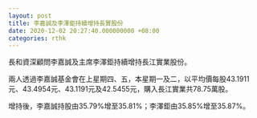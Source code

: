 ```yaml
---
layout: post
title: 李嘉誠及李澤鉅持續增持長實股份
date: 2020-12-02 20:27:40.000000000 +08:00
categories: rthk
---
```


長和資深顧問李嘉誠及主席李澤鉅持續增持長江實業股份。

兩人透過李嘉誠基金會在上星期四、五，本星期一及二，以平均價每股43.1911元、43.4954元、43.1191元及42.5455元，購入長江實業共78.75萬股。

增持後，李嘉誠持股由35.79%增至35.81%；李澤鉅由35.85%增至35.87%。
